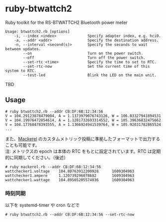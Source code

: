 # ruby-btwattch2
Ruby toolkit for the RS-BTWATTCH2 Bluetooth power meter

```
Usage: btwattch2.rb [options]
    -i, --index <index>              Specify adapter index, e.g. hci0.
    -a, --addr <addr>                Specify the destination address.
    -n, --interval <second(s)>       Specify the seconds to wait between updates.
        --on                         Turn on the power switch.
        --off                        Turn off the power switch.
        --set-rtc <time>             Specify the time to set to RTC.
        --set-rtc-now                Set the current time of this system to RTC.
        --test-led                   Blink the LED on the main unit.
```
TBD

## Usage
    # ruby btwattch2.rb --addr CB:DF:6B:12:34:56
    V = 104.29123878479004, A = 1.1373979076743126, W = 106.03327941894531
    V = 104.19976472854614, A = 1.1281732693314552, W = 105.39636832475662
    V = 104.17768478393555, A = 1.1366924941539764, W = 105.92031782865524
    ...

また、[Mackerel](https://mackerel.io) のカスタムメトリック投稿に準拠したフォーマットで出力することも可能です。  
注: メトリクスの epoch は本体の RTC をもとに設定されています。RTC は定期的に同期してください。（後述）

    # ruby mackerel.rb --addr CB:DF:6B:12:34:56
    wattchecker1.voltage    104.80763912200928      1609304963
    wattchecker1.ampere     1.120739296078682       1609304963
    wattchecker1.wattage    104.89565205574036      1609304963
    
### 時刻同期
以下を systemd-timer や cron などで

    # ruby btwattch2.rb --addr CB:DF:6B:12:34:56 --set-rtc-now

